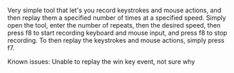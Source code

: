 Very simple tool that let's you record keystrokes and mouse actions, and then replay them a specified number of times at a specified speed.
Simply open the tool, enter the number of repeats, then the desired speed, then press f8 to start recording keyboard and mouse input, and press f8 to stop recording.
To then replay the keystrokes and mouse actions, simply press f7.

Known issues:
Unable to replay the win key event, not sure why
